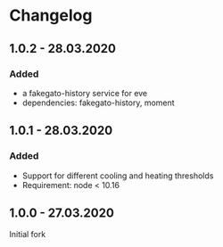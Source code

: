 # Changelog

## 1.0.2 - 28.03.2020
### Added
- a fakegato-history service for eve
- dependencies: fakegato-history, moment

## 1.0.1 - 28.03.2020
### Added
- Support for different cooling and heating thresholds
- Requirement: node < 10.16

## 1.0.0 - 27.03.2020
Initial fork

